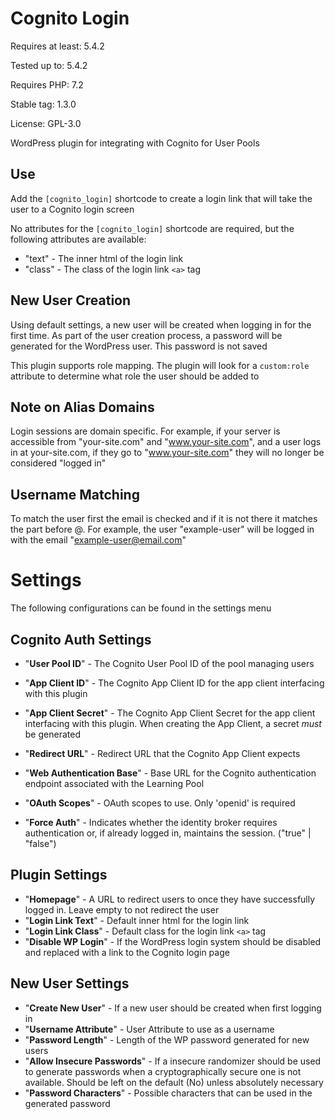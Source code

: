 # Cognito Login

Requires at least: 5.4.2

Tested up to: 5.4.2

Requires PHP: 7.2

Stable tag: 1.3.0

License: GPL-3.0

WordPress plugin for integrating with Cognito for User Pools

## Use
Add the `[cognito_login]` shortcode to create a login link that will take the user to a Cognito
login screen

No attributes for the `[cognito_login]` shortcode are required, but the following attributes
are available:
- "text" - The inner html of the login link
- "class" - The class of the login link `<a>` tag

## New User Creation
Using default settings, a new user will be created when logging in for the first time. As part
of the user creation process, a password will be generated for the WordPress user. This password
is not saved

This plugin supports role mapping. The plugin will look for a `custom:role` attribute to
determine what role the user should be added to

## Note on Alias Domains
Login sessions are domain specific. For example, if your server is accessible from "your-site.com"
and "www.your-site.com", and a user logs in at your-site.com, if they go to "www.your-site.com" they
will no longer be considered "logged in"

## Username Matching
To match the user first the email is checked and if it is not there it matches the part before @. 
For example, the user "example-user" will be logged in with the email "example-user@email.com"

# Settings
The following configurations can be found in the settings menu

## Cognito Auth Settings
- "**User Pool ID**" - The Cognito User Pool ID of the pool managing users
- "**App Client ID**" - The Cognito App Client ID for the app client interfacing with this plugin
- "**App Client Secret**" - The Cognito App Client Secret for the app client interfacing with this
                        plugin. When creating the App Client, a secret _must_ be generated
- "**Redirect URL**" - Redirect URL that the Cognito App Client expects
- "**Web Authentication Base**" - Base URL for the Cognito authentication endpoint associated with
                              the Learning Pool
- "**OAuth Scopes**" - OAuth scopes to use. Only 'openid' is required

- "**Force Auth**" - Indicates whether the identity broker requires authentication or, if already logged in, maintains the session.  ("true" | "false")

## Plugin Settings
- "**Homepage**" - A URL to redirect users to once they have successfully logged in. Leave empty
               to not redirect the user
- "**Login Link Text**" - Default inner html for the login link
- "**Login Link Class**" - Default class for the login link `<a>` tag
- "**Disable WP Login**" - If the WordPress login system should be disabled and replaced with a link to the Cognito login page

## New User Settings
- "**Create New User**" - If a new user should be created when first logging in
- "**Username Attribute**" - User Attribute to use as a username
- "**Password Length**" - Length of the WP password generated for new users
- "**Allow Insecure Passwords**" - If a insecure randomizer should be used to generate passwords
                               when a cryptographically secure one is not available. Should
                               be left on the default (No) unless absolutely necessary
- "**Password Characters**" - Possible characters that can be used in the generated password
